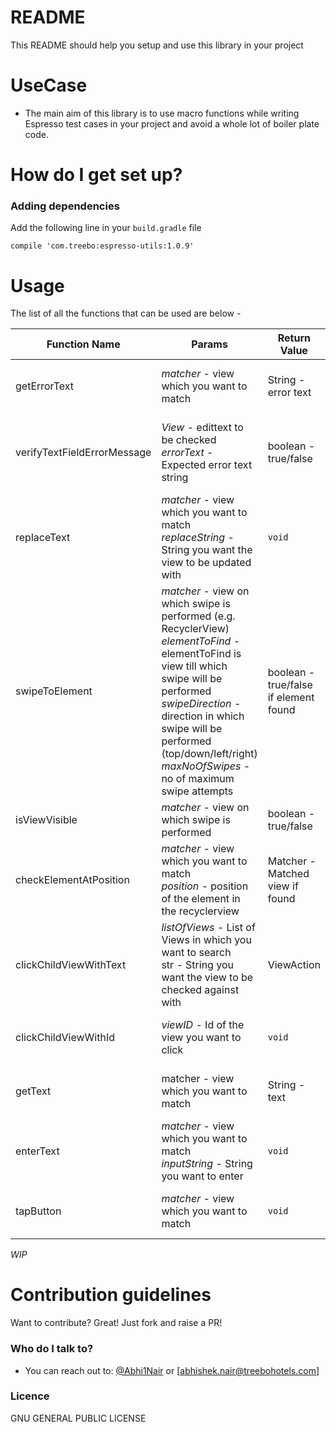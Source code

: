 # README #

This README should help you setup and use this library in your project

# UseCase #

* The main aim of this library is to use macro functions while writing Espresso test cases in your
project and avoid a whole lot of boiler plate code.

# How do I get set up? #

### Adding dependencies ###

Add the following line in your `build.gradle` file
```
compile 'com.treebo:espresso-utils:1.0.9'
```

# Usage #

The list of all the functions that can be used are below -


| Function Name | Params | Return Value | Description |
| --- | --- | --- | --- |
| getErrorText |  *matcher* -  view which you want to match | String - error text | This method returns the error text of an edittext |
| verifyTextFieldErrorMessage | *View* - edittext to be checked <br/> *errorText* - Expected error text string | boolean - true/false | This method checks if the error text on an edittext is as expected|
| replaceText |  *matcher* -  view which you want to match<br/> *replaceString* - String you want the view to be updated with| `void` | This method replaces the text of a view with the specified text |
| swipeToElement | *matcher* - view on which swipe is performed (e.g. RecyclerView) <br/>*elementToFind* - elementToFind is view till which swipe will be performed <br/> *swipeDirection* - direction in which swipe will be performed (top/down/left/right) <br/> *maxNoOfSwipes* - no of maximum swipe attempts| boolean - true/false if element found | This method swipes to find the final element|
| isViewVisible | *matcher* - view on which swipe is performed | boolean - true/false | Checks if a view is visible |
| checkElementAtPosition | *matcher* - view which you want to match<br/> *position* - position of the element in the recyclerview | Matcher<View> - Matched view if found | Use this method to check for a particular element in a recyclerview |
| clickChildViewWithText | *listOfViews* -  List of Views in which you want to search<br/> str - String you want the view to be checked against with | ViewAction | Use this method to check if a list of views has a view with the given text |
| clickChildViewWithId | *viewID* -  Id of the view you want to click | `void` | Use this method to click a view given its id |
| getText | matcher -  view which you want to match | String - text | Use this method to get the text from a view |
| enterText | *matcher* -  view which you want to match<br/> *inputString* - String you want to enter | `void` | Use this method to enter text into a view |
| tapButton | *matcher* -  view which you want to match | `void` | Use this method to get the tap a button |

*WIP*


# Contribution guidelines #

Want to contribute? Great!
Just fork and raise a PR!

### Who do I talk to? ###

* You can reach out to: [@Abhi1Nair](https://twitter.com/Abhi1Nair) or [abhishek.nair@treebohotels.com]


### Licence ###

GNU GENERAL PUBLIC LICENSE
